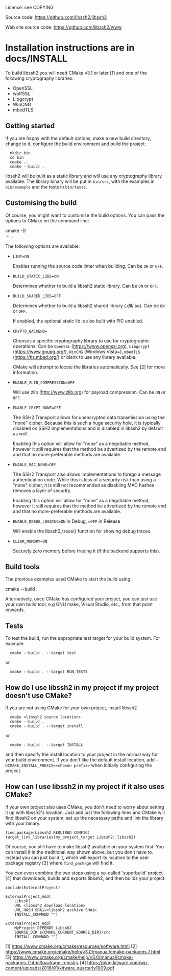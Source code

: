 License: see COPYING

Source code: https://github.com/libssh2/libssh2

Web site source code: https://github.com/libssh2/www

Installation instructions are in docs/INSTALL
=======
To build libssh2 you will need CMake v3.1 or later [1] and one of the
following cryptography libraries:

* OpenSSL
* wolfSSL
* Libgcrypt
* WinCNG
* mbedTLS

Getting started
---------------

If you are happy with the default options, make a new build directory,
change to it, configure the build environment and build the project:

```
  mkdir bin
  cd bin
  cmake ..
  cmake --build .
```

libssh2 will be built as a static library and will use any
cryptography library available.  The library binary will be put in
`bin/src`, with the examples in `bin/example` and the tests in
`bin/tests`.

Customising the build
---------------------

Of course, you might want to customise the build options.  You can
pass the options to CMake on the command line:

  cmake -D<option>=<value> ..

The following options are available:

 * `LINT=ON`

    Enables running the source code linter when building. Can be `ON` or `OFF`.

 * `BUILD_STATIC_LIBS=ON`

    Determines whether to build a libssh2 static library.
    Can be `ON` or `OFF`.

 * `BUILD_SHARED_LIBS=OFF`

    Determines whether to build a libssh2 shared library (.dll/.so).
    Can be `ON` or `OFF`.

    If enabled, the optional static lib is also built with PIC enabled.

 * `CRYPTO_BACKEND=`

    Chooses a specific cryptography library to use for cryptographic
    operations.  Can be `OpenSSL` (https://www.openssl.org),
    `Libgcrypt` (https://www.gnupg.org/), `WinCNG` (Windows Vista+),
    `mbedTLS` (https://tls.mbed.org/) or blank to use any library available.

    CMake will attempt to locate the libraries automatically.  See [2]
    for more information.

 * `ENABLE_ZLIB_COMPRESSION=OFF`

    Will use zlib (http://www.zlib.org) for payload compression.  Can
    be `ON` or `OFF`.

 * `ENABLE_CRYPT_NONE=OFF`

    The SSH2 Transport allows for unencrypted data transmission using
    the "none" cipher.  Because this is such a huge security hole, it
    is typically disabled on SSH2 implementations and is disabled in
    libssh2 by default as well.

    Enabling this option will allow for "none" as a negotiable method,
    however it still requires that the method be advertized by the
    remote end and that no more-preferable methods are available.

 * `ENABLE_MAC_NONE=OFF`

    The SSH2 Transport also allows implementations to forego a message
    authentication code.  While this is less of a security risk than
    using a "none" cipher, it is still not recommended as disabling
    MAC hashes removes a layer of security.

    Enabling this option will allow for "none" as a negotiable method,
    however it still requires that the method be advertized by the
    remote end and that no more-preferable methods are available.

 * `ENABLE_DEBUG_LOGGING=ON` in Debug, `=OFF` in Release

    Will enable the libssh2_trace() function for showing debug traces.

 * `CLEAR_MEMORY=ON`

    Securely zero memory before freeing it (if the backend supports this).

Build tools
-----------

The previous examples used CMake to start the build using:

  cmake --build .

Alternatively, once CMake has configured your project, you can just
use your own build tool, e.g GNU make, Visual Studio, etc., from that
point onwards.

Tests
-----

To test the build, run the appropriate test target for your build
system.  For example:

```
  cmake --build . --target test
```
or
```
  cmake --build . --target RUN_TESTS
```

How do I use libssh2 in my project if my project doesn't use CMake?
-------------------------------------------------------------------

If you are not using CMake for your own project, install libssh2
```
  cmake <libssh2 source location>
  cmake --build .
  cmake --build . --target install
```
or
```
  cmake --build . --target INSTALL
```

and then specify the install location to your project in the normal
way for your build environment.  If you don't like the default install
location, add `-DCMAKE_INSTALL_PREFIX=<chosen prefix>` when initially
configuring the project.

How can I use libssh2 in my project if it also uses CMake?
----------------------------------------------------------

If your own project also uses CMake, you don't need to worry about
setting it up with libssh2's location.  Just add just the following
lines and CMake will find libssh2 on your system, set up the necessary
paths and link the library with your binary.

    find_package(Libssh2 REQUIRED CONFIG)
    target_link_libraries(my_project_target Libssh2::libssh2)

Of course, you still have to make libssh2 available on your system
first.  You can install it in the traditional way shown above, but you
don't have to.  Instead you can just build it, which will export its
location to the user package registry [3] where `find_package` will
find it.

You can even combine the two steps using a so-called 'superbuild'
project [4] that downloads, builds and exports libssh2, and then
builds your project:

    include(ExternalProject)

    ExternalProject_Add(
        Libssh2
        URL <libssh2 download location>
        URL_HASH SHA1=<libssh2 archive SHA1>
        INSTALL_COMMAND "")

    ExternalProject_Add(
        MyProject DEPENDS Libssh2
        SOURCE_DIR ${CMAKE_CURRENT_SOURCE_DIR}/src
        INSTALL_COMMAND "")

[1] https://www.cmake.org/cmake/resources/software.html
[2] https://www.cmake.org/cmake/help/v3.0/manual/cmake-packages.7.html
[3] https://www.cmake.org/cmake/help/v3.0/manual/cmake-packages.7.html#package-registry
[4] https://blog.kitware.com/wp-content/uploads/2016/01/kitware_quarterly1009.pdf

